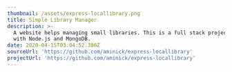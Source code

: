 ```yaml
---
thumbnail: /assets/express-locallibrary.png
title: Simple Library Manager
description: >-
  A website helps managing small libraries. This is a full stack project powered
  with Node.js and MongoDB.
date: 2020-04-15T03:04:52.386Z
sourceUrl: 'https://github.com/aminick/express-locallibrary'
projectUrl: 'https://github.com/aminick/express-locallibrary'
---
```


